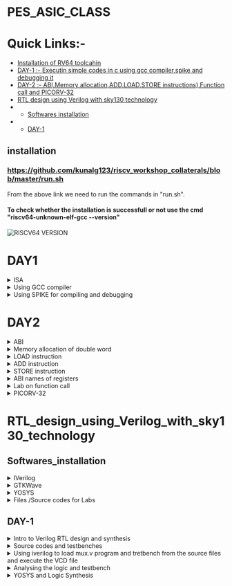 # PES_ASIC_CLASS

# Quick Links:-
- [Installation of RV64 toolcahin](#installation)
- [DAY-1 :- Executin simple codes in c using gcc compiler,spike and debugging it](#DAY1)
- [DAY-2 :- ABI,Memory allocation,ADD,LOAD,STORE instructions),Function call and PICORV-32](#DAY2)
- [RTL design using Verilog with sky130 technology](#RTL_design_using_Verilog_with_sky130_technology)
- - [Softwares installation](#Softwares_installation)
- - [DAY-1](#DAY-1)

## installation
### https://github.com/kunalg123/riscv_workshop_collaterals/blob/master/run.sh
From the above link we need to run the commands in "run.sh".
#### To check whether the installation is successfull or not use the cmd "riscv64-unknown-elf-gcc --version"
![RISCV64 VERSION](https://github.com/Karthik-6362/pes_asic_class/assets/137412032/041b9ff6-d6c5-4ca8-8305-39f94465d064)
# DAY1
<details>
	<summary> ISA </summary>
	
## Instruction Set Architecture (ISA) is a set of rules and specifications that define the software-visible aspects of a computer's central processing unit (CPU). It provides a standardized interface between the hardware and the software, allowing software developers to write programs that can run on different hardware platforms without needing to know the intricate details of the underlying hardware.

</details>

<details>
	<summary> Using GCC compiler </summary>
	
### Writing a simple c code and compiling it using gcc compiler
#### Program to calculate the sum of numbers from 1 to n(taken as 5 below)

```
#include <stdio.h>
int main()
{
int i,sum=0,n=5;
for(i=1;i<=n;i++)
{
sum=sum+i;
}
printf("Sum of numbers from 1 to %d is %d",n,sum);
}

```

#### To display the code on the terminal,compile it using GCC and get the output use the following commands
```
  cat sum.c     // will display code on terminal
  gcc sum.c     // will compile the code
  ./a.out       // wil display the output
```
![WhatsApp Image 2023-08-21 at 3 48 28 PM](https://github.com/Karthik-6362/pes_asic_class/assets/137412032/c6dfb0af-1a20-4598-945c-1c288c42b741)

#### To compile the same code using riscv compiler and get output
```
  riscv64-unknown-elf-gcc -o1 -mabi=rv64i -march=rv64i -o sum.o sum.c     // compiles the code

```
##### An error occured 
![WhatsApp Image 2023-08-21 at 3 58 17 PM](https://github.com/Karthik-6362/pes_asic_class/assets/137412032/f2ec496a-aa40-47a0-b85d-1f3c7db7ce39)
##### solution changing the paths 
```
  vim ~/.bashrc
export PATH=~/riscv_toolchain/riscv64-unknown-elf-gcc-8.3.0-2019.08.0-x86_64-linux-ubuntu14/bin:$PATH
export PATH=~/riscv_toolchain/riscv64-unknown-elf-gcc-8.3.0-2019.08.0-x86_64-linux-ubuntu14/riscv64-unknown-elf/bin:$PATH
```
##### After re-running all the above commands we get the output
```
  vim ~/.bashrc
export PATH=~/riscv_toolchain/riscv64-unknown-elf-gcc-8.3.0-2019.08.0-x86_64-linux-ubuntu14/bin:$PATH
export PATH=~/riscv_toolchain/riscv64-unknown-elf-gcc-8.3.0-2019.08.0-x86_64-linux-ubuntu14/riscv64-unknown-elf/bin:$PATH
```
![WhatsApp Image 2023-08-21 at 4 02 59 PM](https://github.com/Karthik-6362/pes_asic_class/assets/137412032/36d4f0f1-f1ba-46a6-8d7e-d568712bb082)

#### Now let's open the assembly-level code of the the previously compiled code
```
  riscv64-unknown-elf-objdump -d sum.o 
  riscv64-unknown-elf-objdump -d sum.o | less 
  //The difference between the two commands is that the second command is using a Unix utility 
  called less to display the output in a paginated manner, allowing you to scroll through the 
  disassembled code one screen at a time.
```
#### using -o optimization
![WhatsApp Image 2023-08-21 at 4 23 45 PM (1)](https://github.com/Karthik-6362/pes_asic_class/assets/137412032/01ed2dc6-86bc-4cc3-b40b-b8f60c5c3a08)
#### using Ofast optimization
![WhatsApp Image 2023-08-21 at 4 24 17 PM](https://github.com/Karthik-6362/pes_asic_class/assets/137412032/388bf05e-9d4f-4a86-b562-78ef8584cc90)

</details>

<details>
<summary> Using SPIKE for compiling and debugging </summary>

## pike simulation and debugging
```
  spike -d pk sum.o //This command debugs the sum.o file 
  until pc 0 10184   // This command runs debugging unitl the 10184th line
  reg 0 sp         // This command will show us the data stored in the specifed register
  // Upon pressing ENTER the next line will be executed
```
![WhatsApp Image 2023-08-21 at 4 32 37 PM](https://github.com/Karthik-6362/pes_asic_class/assets/137412032/88d8f147-0e9e-4caa-933e-ea1c241a3532)
### We can observe that the data has changed in the register after executing
![WhatsApp Image 2023-08-21 at 4 33 11 PM](https://github.com/Karthik-6362/pes_asic_class/assets/137412032/ab1139f8-bd98-4b95-a3e8-a27f2f94113f)

##  Integer Number Representation
### RV64 :- 
- size of double word:- 64bits
- Binary number representation
- - Unsigned:- range = 0 to (2^64 - 1)
- - Signed:-   range = [positive => 0 to 2^63-1] and [negative => -1 to 2^63-1]
- - for positive numbers msb is 0
  - for negative numbers msb is 1

# LAB

## program to find out the highest and lowest values in unsigned long long int
```
#include <stdio.h>
#include <math.h>
int main(){
	unsigned long long int max = (unsigned long long int) (pow(2,64) -1);
	unsigned long long int min = (unsigned long long int) (pow(2,64) *(-1));
	printf("Minimum value is %llu\n",min);
	printf("Maximum value is %llu\n",max);
	return 0;
}
```

![WhatsApp Image 2023-08-21 at 5 43 05 PM](https://github.com/Karthik-6362/pes_asic_class/assets/137412032/c7ccd2ba-3151-4637-8fff-e127f87e0b4e)

##  program to find out the highest and lowest values in signed long long int
```
#include <stdio.h>
#include <math.h>
int main(){
	long long int max = (long long int) (pow(2,63) -1);
	long long int min = (long long int) (pow(2,63) *(-1));
	printf("Minimum value is %lld\n",min);
	printf("Maximum value is %lld\n",max);
	return 0;
}
```

![WhatsApp Image 2023-08-21 at 5 50 33 PM](https://github.com/Karthik-6362/pes_asic_class/assets/137412032/541e2979-70f0-4f47-9bed-fe89a55b56ec)

</details>

# DAY2

<details>
	<summary> ABI </summary>
	
## Application binary interface (ABI)
- The "Application Binary Interface" (ABI) in the context of RISC-V is a interface that defines how software interacts with a specific hardware platform, including aspects like function calling conventions, register usage, and data representation.
- It ensures compatibility between compiled software and different implementations of the RISC-V architecture.
  
</details>

<details>
	<summary>Memory allocation of double word</summary>
	
## Memory allocation for double word
- Double word has a size of 64 bits
- We use little endian memory addressing system
- We can directly load the data into registers (or)
- The data can be split into bits and can be stored in 8 consecutive registers

</details>

<details>
	<summary> LOAD instruction</summary>
	
## LOAD Instruction

![Screenshot 2023-08-21 182450](https://github.com/Karthik-6362/pes_asic_class/assets/137412032/13121084-9e45-439e-abc6-856aa261fb14)
- syntax:- ld rd,offset(rs)
- - ld:- it is the instruction used to load a double word.
  - the data in the address of (rs + offset) will be loaded into rd
  - Instruction Format:- ![Screenshot 2023-08-21 184551](https://github.com/Karthik-6362/pes_asic_class/assets/137412032/6f54f26b-7e84-4a55-8de2-a96d3504d317)
  - - Opcode  :-  Gives what type of instruction
    - funct3  :-  3-bit data which give the operation to be performed
    - rd      :-  Destination register
    - rs      :-  Source register

</details>

<details>
	<summary>ADD instruction </summary>\
	
## ADD Instruction

![Screenshot 2023-08-21 185014](https://github.com/Karthik-6362/pes_asic_class/assets/137412032/9327081c-577d-4774-8777-1954a3eb9d80)
- syntax:- add rd,rs1,rs2
- - ld:- Adds the data in rs1 and rs2 and stores in rd
  - Instruction format:- ![Screenshot 2023-08-21 185044](https://github.com/Karthik-6362/pes_asic_class/assets/137412032/d15dbd15-21c2-4b2d-af22-e80fa18804fe)
  - -  Opcode    :-  Gives what type of instruction
    - funct3     :-  3-bit data which give the operation to be performed
    - rd         :-  Destination register
    - rs1 & rs2  :-  Two source registers are used as there are two operands
      
</details>

<details>
	<summary> STORE instruction </summary>

## STORE instruction
![Screenshot 2023-08-21 183414](https://github.com/Karthik-6362/pes_asic_class/assets/137412032/6f683396-8b3e-4acf-8fec-fb20dd0e3158)
- syntax:- sd rs2,offset(rs1)
- - sd:- stores the data from rs2 into (offset + rs1)
  - Instruction Format:- ![Screenshot 2023-08-21 190032](https://github.com/Karthik-6362/pes_asic_class/assets/137412032/b355c806-44df-460b-9040-3b0ac1898a56)
 
</details>

<details>
<summary>ABI names of registers </summary>

## Registers and their ABI names
![php5Rx2Fk](https://github.com/Karthik-6362/pes_asic_class/assets/137412032/60291646-4ba4-4e67-8bbe-7ae39a6cdca5)

</details>

<details>
<summary> Lab on function call </summary>

# LAB
## Using function call and simulating a different algo based code

.c file:- 
```
#include<stdio.h>


extern int load( int x,int y);

int main(){
	int result=0;
	int count=9;
	result=load(0x0,count+1);
	printf("the sum is %d\n",result);
}
```

.s file:- 
```
	.section .text
.global load
.type load, @function

load:
	add a4,a0,zero
	add a2,a0,a1
	add a3,a0,zero
	
loop:	add a4,a3,a4
	addi a3,a3,1
	blt a3,a2,loop
	add a0,a4,zero
	ret
```

## Compilation and output
![WhatsApp Image 2023-08-21 at 7 44 10 PM](https://github.com/Karthik-6362/pes_asic_class/assets/137412032/2f5183d8-1a46-4a60-926b-8366d6586a68)

### Assembly-level code:-
![WhatsApp Image 2023-08-21 at 7 38 53 PM](https://github.com/Karthik-6362/pes_asic_class/assets/137412032/e8d2b5a4-2471-490b-ab2c-9801889eb104)

</details>

<details>
<summary>PICORV-32 </summary>

# PICORV32 :- It is an open-source RISC-V compatible CPU core that is designed to be small, simple, and efficient and implement RISC's instrucion sets.

![Pcorv32](https://github.com/Karthik-6362/pes_asic_class/assets/137412032/4a5be9a5-8372-40cb-8fd9-431169fd83f4)

![picorv32 file](https://github.com/Karthik-6362/pes_asic_class/assets/137412032/80125716-87fc-42d1-8c79-d6f4e2368352)
 </details>

 # RTL_design_using_Verilog_with_sky130_technology
 
 ## Softwares_installation
 <details>
	 <summary>IVerilog</summary>
	 
  ### commands to install Iverilog 
  ```
sudo apt install iverilog
```
  ### Version of IVerilog installed
  ![IVerilog version](https://github.com/Karthik-6362/pes_asic_class/assets/137412032/9a03cef5-4adf-4d15-8ea9-b616ace91f5b)

</details>

 <details>
	 <summary>GTKWave</summary>

  ### commands to install GTKWave
  ```
sudo apt install gtkwave
```
### Version of GTKWave installed 
![gtkwave installation](https://github.com/Karthik-6362/pes_asic_class/assets/137412032/24ea3809-72e8-4af8-9df0-52fc947a1c25)

 </details>
 
 <details>
	 <summary>YOSYS </summary>

  ### Commands used to install YOSYS'
  ```
git clone https://github.com/YosysHQ/yosys.git
cd yosys
sudo apt install make
sudo apt-get update
sudo apt-get install build-essential clang bison flex  libreadline-dev gawk tcl-dev libffi-dev git  graphviz xdot pkg-config python3 libboost-system-dev libboost-python-dev libboost-filesystem-dev zlib1g-dev
make config-gcc
make
```
### Version of YOSYS installed
![yosys installation](https://github.com/Karthik-6362/pes_asic_class/assets/137412032/3aca747f-fa5a-470c-a320-cc985eb708a9)

 </details>

 <details>
	 <summary>Files /Source codes for Labs</summary>
	 
### commands used to install these 
```
git clone https://github.com/kunalg123/vsdflow.git
cd vsdflow
chmod 777 opensource_eda_tool_install.sh
./opensource_eda_tool_install.sh 
```
![Installation of required source codes](https://github.com/Karthik-6362/pes_asic_class/assets/137412032/8ff1a821-0cc4-4afe-a0ce-b79872d585ec)

 </details>

## DAY-1
 
 <details>
 <summary>Intro to Verilog RTL design and synthesis  </summary>
	 
 ### Simulator  :- Tool(IVerilog) used to check/verify a design whenever the inputs change.
 ### Design     :- Set of verilog codes that have intended functionality.
 ### Testbench  :- Setup of applying stimulus to the design and verify the accuracy of the design.
![testbench](https://github.com/Karthik-6362/pes_asic_class/assets/137412032/3f438a46-8756-4143-b648-19ab7bf0a589)
### IVerilog based simulation flow :- 
![iverilog based system flow](https://github.com/Karthik-6362/pes_asic_class/assets/137412032/3174e610-0ffa-4d71-86b4-f01f9b58677b)
- Based on the changes in the inputs the output will be manipulated depending on the design.
- A vcd (Value Change Dump format) file will be generated.
- To view this vcd file we use gtkwave tool which displays the outut.

</details>

<details>
	<summary>Source codes and testbenches</summary>
	
### Commands used 
```
git clone https://github.com/kunalg123/sky130RTLDesignAndSynthesisWorkshop
```
![image](https://github.com/Karthik-6362/pes_asic_class/assets/137412032/01ccefe5-524f-4373-b096-6d7358d8760a)

</details>

<details>
	<summary> Using iverilog to load mux.v program and tretbench from the source files and execute the VCD file</summary>
	
### Commands used:- 
```
// get intp the folder containing the verilog code and the testbench files
iverilog good_mux.v tb_good_mux.v
./a.out // This will generate the VSD file
gtkwave tb_good_mux.vsd // This will open up the waveform based on the testbench
```
### Executing the a.out and .vcd files:-
![Executing the a out and vcd file on gtkwave](https://github.com/Karthik-6362/pes_asic_class/assets/137412032/7dcc88ec-edf7-43c6-b9e3-41becee2523c)

### gtkwave output :-
![Output of gtkwave for good_mux](https://github.com/Karthik-6362/pes_asic_class/assets/137412032/111c7454-ed1b-4f03-9123-cb333e678102)

</details>

<details>
	<summary>Analysing the logic and testbench</summary>

 ### good_mux.v:- 
 ![good_mux v](https://github.com/Karthik-6362/pes_asic_class/assets/137412032/920f7672-2ea6-4d9f-a4dc-20b3bc964bf5)

 ### tb_good_mux.v:- 
 - $dumpfile("tb_good_mux.vcd"); // This instructs the simulator to generate a .vcd file which can be used on GTKWave to view the out[ut waveforms.
 ![tb_good_mux v](https://github.com/Karthik-6362/pes_asic_class/assets/137412032/fd539d05-c0a4-492c-9b19-ee0e949be5ec)


</details>

<details>
	<summary>YOSYS and Logic Synthesis</summary>
 
### YOSYS setup:- 
![YOSYS setup](https://github.com/Karthik-6362/pes_asic_class/assets/137412032/5edd408a-fb91-4252-9ebe-307d19856b6b)

- The design file and the .lib files are applied to YOSYS to get a synthesised output(netlist)
- read_verilog:- used to read the design
- read_liberty:- used to read the library files
- write_verilog:- used on netlist file to get netlist

### Veifying the synthesis:-
![Verify the synthesus](https://github.com/Karthik-6362/pes_asic_class/assets/137412032/db9309df-4c2f-41f9-a314-3973345cd399)

- the same .tb file can be used here along with the netlist file generated
- RTL design:- Behavioural representation of the required design (in VHDL)
- Synthesis:- Converting RTL into gate level/netlist
- Synthesiszer:- (YOSYS) converts RTL into netlist

</details>








